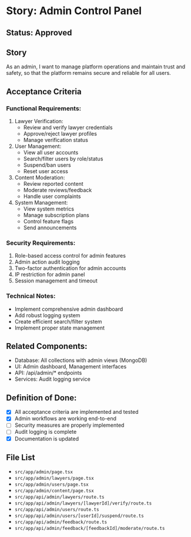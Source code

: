 # Story: Admin Control Panel

## Status: Approved

## Story

As an admin,
I want to manage platform operations and maintain trust and safety,
so that the platform remains secure and reliable for all users.

## Acceptance Criteria

### Functional Requirements:

1. Lawyer Verification:
   - Review and verify lawyer credentials
   - Approve/reject lawyer profiles
   - Manage verification status
2. User Management:
   - View all user accounts
   - Search/filter users by role/status
   - Suspend/ban users
   - Reset user access
3. Content Moderation:
   - Review reported content
   - Moderate reviews/feedback
   - Handle user complaints
4. System Management:
   - View system metrics
   - Manage subscription plans
   - Control feature flags
   - Send announcements

### Security Requirements:

1. Role-based access control for admin features
2. Admin action audit logging
3. Two-factor authentication for admin accounts
4. IP restriction for admin panel
5. Session management and timeout

### Technical Notes:

- Implement comprehensive admin dashboard
- Add robust logging system
- Create efficient search/filter system
- Implement proper state management

## Related Components:

- Database: All collections with admin views (MongoDB)
- UI: Admin dashboard, Management interfaces
- API: /api/admin/* endpoints
- Services: Audit logging service

## Definition of Done:

- [x] All acceptance criteria are implemented and tested
- [x] Admin workflows are working end-to-end
- [ ] Security measures are properly implemented
- [ ] Audit logging is complete
- [x] Documentation is updated

## File List

- `src/app/admin/page.tsx`
- `src/app/admin/lawyers/page.tsx`
- `src/app/admin/users/page.tsx`
- `src/app/admin/content/page.tsx`
- `src/app/api/admin/lawyers/route.ts`
- `src/app/api/admin/lawyers/[lawyerId]/verify/route.ts`
- `src/app/api/admin/users/route.ts`
- `src/app/api/admin/users/[userId]/suspend/route.ts`
- `src/app/api/admin/feedback/route.ts`
- `src/app/api/admin/feedback/[feedbackId]/moderate/route.ts`